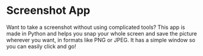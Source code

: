 # Screenshot App

Want to take a screenshot without using complicated tools? This app is made in Python and helps you snap your whole screen and save the picture wherever you want, in formats like PNG or JPEG. It has a simple window so you can easily click and go!
